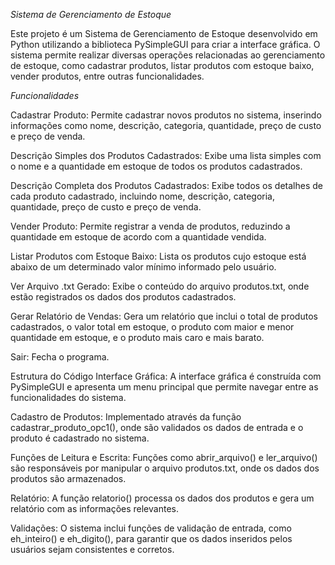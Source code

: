 *Sistema de Gerenciamento de Estoque*


Este projeto é um Sistema de Gerenciamento de Estoque desenvolvido em Python utilizando a biblioteca PySimpleGUI para criar a interface gráfica. O sistema permite realizar diversas operações relacionadas ao gerenciamento de estoque, como cadastrar produtos, listar produtos com estoque baixo, vender produtos, entre outras funcionalidades.

*Funcionalidades*


Cadastrar Produto: Permite cadastrar novos produtos no sistema, inserindo informações como nome, descrição, categoria, quantidade, preço de custo e preço de venda.

Descrição Simples dos Produtos Cadastrados: Exibe uma lista simples com o nome e a quantidade em estoque de todos os produtos cadastrados.

Descrição Completa dos Produtos Cadastrados: Exibe todos os detalhes de cada produto cadastrado, incluindo nome, descrição, categoria, quantidade, preço de custo e preço de venda.

Vender Produto: Permite registrar a venda de produtos, reduzindo a quantidade em estoque de acordo com a quantidade vendida.

Listar Produtos com Estoque Baixo: Lista os produtos cujo estoque está abaixo de um determinado valor mínimo informado pelo usuário.

Ver Arquivo .txt Gerado: Exibe o conteúdo do arquivo produtos.txt, onde estão registrados os dados dos produtos cadastrados.

Gerar Relatório de Vendas: Gera um relatório que inclui o total de produtos cadastrados, o valor total em estoque, o produto com maior e menor quantidade em estoque, e o produto mais caro e mais barato.

Sair: Fecha o programa.

Estrutura do Código
Interface Gráfica: A interface gráfica é construída com PySimpleGUI e apresenta um menu principal que permite navegar entre as funcionalidades do sistema.

Cadastro de Produtos: Implementado através da função cadastrar_produto_opc1(), onde são validados os dados de entrada e o produto é cadastrado no sistema.

Funções de Leitura e Escrita: Funções como abrir_arquivo() e ler_arquivo() são responsáveis por manipular o arquivo produtos.txt, onde os dados dos produtos são armazenados.

Relatório: A função relatorio() processa os dados dos produtos e gera um relatório com as informações relevantes.

Validações: O sistema inclui funções de validação de entrada, como eh_inteiro() e eh_digito(), para garantir que os dados inseridos pelos usuários sejam consistentes e corretos.
